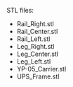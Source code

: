 STL files:
- Rail_Right.stl
- Rail_Center.stl
- Rail_Left.stl
- Leg_Right.stl
- Leg_Center.stl
- Leg_Left.stl
- YP-05_Carrier.stl
- UPS_Frame.stl
